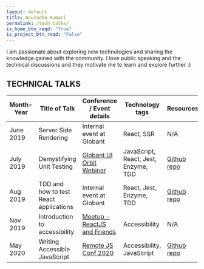 ```yaml
---
layout: default
title: Anuradha Kumari
permalink: /tech_talks/
is_home_btn_reqd: "True"
is_project_btn_reqd: "False"
---
```


I am passionate about exploring new technologies and sharing the knowledge gained with the community.
I love public speaking and the technical discussions and they motivate me to learn and explore further :)

## TECHNICAL TALKS

 
| Month-Year 	| Title of Talk                          	| Conference / Event details                                                                         	| Technology tags                      	| Resources                                                    	|
|------------	|----------------------------------------	|----------------------------------------------------------------------------------------------------	|--------------------------------------	|--------------------------------------------------------------	|
| June 2019  	| Server Side Rendering                  	| Internal event at Globant                                                                          	| React, SSR                           	| N/A                  	|
| July 2019  	| Demystifying Unit Testing              	| [Globant UI Orbit Webinar](https://www.meetup.com/Globant-UI-Engineering-Events/events/263164261/) 	| JavaScript, React, Jest, Enzyme, TDD 	| [Github repo](https://github.com/anuk79/UnitTestingReactUsingJestAndEnzyme) 	|
| Aug 2019   	| TDD and how to test React applications 	| Internal event at Globant                                                                          	| React, Jest, Enzyme, TDD             	| [Github repo](https://github.com/anuk79/CodeRealm_Testing)                  	|
| Nov 2019   	| Introduction to accessibility          	| [Meetup - ReactJS and Friends](https://www.meetup.com/ReactJS-and-Friends/events/265980705/)       	| Accessibility                        	| N/A                                                          	|
| May 2020   	| Writing Accessible JavaScript          	| [Remote JS Conf 2020](https://devchat.tv/conferences/javascript-remote-2020/)                      	| Accessibility, JavaScript            	| [Github repo](https://github.com/anuk79/a11yLinks)                          	|



